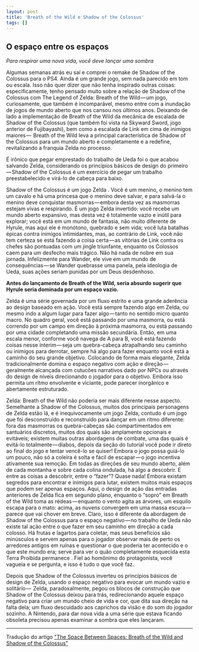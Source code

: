 ```yaml
---
layout: post
title: 'Breath of the Wild e Shadow of the Colossus'
tags: []
---
```


## O espaço entre os espaços
*Para respirar uma nova vida, você deve lançar uma sombra*

Algumas semanas atrás eu saí e comprei o remake de Shadow of the Colossus para o PS4. Ainda é um grande jogo, sem nada parecido em tom ou escala. Isso não quer dizer que não tenha inspirado outras coisas: especificamente, tenho pensado muito sobre a relação de  Shadow of the Colossus com The Legend of Zelda: Breath of the Wild — um jogo, curiosamente, que também é incomparável, mesmo entre com a inundação de jogos de mundo aberto que nos cansou nos últimos anos. Deixando de lado a implementação de Breath of the Wild da mecânica de escalada de Shadow of the Colossus (que também foi vista na  Skyward Sword, jogo anterior de Fujibayashi), bem como a escalada de Link em cima de inimigos maiores — 
Breath of the Wild leva a principal característica de Shadow of the Colossus para um mundo aberto e completamente e a redefine, revitalizando a franquia Zelda no processo.

É irônico que pegar emprestado do trabalho de Ueda foi o que acabou salvando Zelda, considerando os princípios básicos de design do primeiro — Shadow of the Colossus é um exercício de pegar um trabalho preestabelecido e virá-lo de cabeça para baixo. 

Shadow of the Colossus é um jogo Zelda . Você é um menino, o menino tem um cavalo e há uma princesa que o menino deve salvar, e para salvá-la o menino deve conquistar masmorras — embora desta vez as masmorras estejam vivas e respirando. É um jogo Zelda invertido: você recebe um mundo aberto expansivo, mas desta vez é totalmente vazio e inútil para explorar; você está em um mundo de fantasia, não muito diferente de Hyrule, mas aqui ele é monótono, quebrado e sem vida; você luta batalhas épicas contra inimigos intimidantes, mas, ao contrário de Link, você não tem certeza se está fazendo a coisa certa — as vitórias de Link contra os chefes são pontuadas com um jingle triunfante, enquanto os Colossos caem para um desfecho mais trágico. Não há nada de nobre em sua jornada. Infelizmente para Wander, ele vive em um mundo de consequências — se Wander quebrasse uma panela, pela ideologia de Ueda, suas ações seriam punidas por um Deus desdenhoso.

**Antes do lançamento de  Breath of the Wild, seria absurdo sugerir que Hyrule seria dominada por um espaço vazio.** 

Zelda é uma série governada por um fluxo estrito e uma grande aderência ao design baseado em ação. Você está sempre fazendo algo em 
Zelda, ou mesmo indo a algum lugar para fazer algo — tanto no sentido micro quanto macro. No quadro geral, você está passando por uma masmorra, ou está correndo por um campo em direção à próxima masmorra, ou está passando por uma cidade completando uma missão secundária. Então, em uma escala menor, conforme você navega de A para B, você está fazendo coisas nesse ínterim — seja um quebra-cabeça atrapalhando seu caminho ou inimigos para derrotar, sempre há algo para fazer enquanto você está a caminho do seu grande objetivo. Colocando de forma mais elegante, 
Zelda tradicionalmente domina o espaço negativo com ação e direção — geralmente alcançada com cutucões narrativos dado por NPCs ou através do design de níveis direcionando o jogador para o objetivo. Embora isso permita um ritmo envolvente e viciante, pode parecer inorgânico e abertamente estruturado.

Zelda: Breath of the Wild não poderia ser mais diferente nesse aspecto. Semelhante a  Shadow of the Colossus, muitos dos principais personagens de 
Zelda estão lá, e é inequivocamente um jogo  Zelda, contudo é um jogo que foi desconstruído e reconstruído para dançar em um ritmo diferente: fora das masmorras os quebra-cabeças são compartimentados em santuários discretos, muitos dos quais são amplamente opcionais e evitáveis; existem muitas outras abordagens de combate, uma das quais é evitá-lo totalmente — diabos, depois da seção do tutorial você pode ir direto ao final do jogo e tentar vencê-lo se quiser! Embora o jogo possa guiá-lo um pouco, não só a coleira é solta e fácil de escapar — o jogo incentiva ativamente sua remoção. Em todas as direções de seu mundo aberto, além de cada montanha e sobre cada colina ondulada, há algo a descobrir. E entre as coisas a descobrir, entre o “fazer”? Quase nada! Embora existam segredos para encontrar e inimigos para lutar, existem muitos mais espaços que podem ser apenas espaços. Aqui, o design de ação das entradas anteriores de  Zelda fica em segundo plano, enquanto o “sopro” em 
Breath of the Wild toma as rédeas — enquanto o vento agita as árvores, um esquilo escapa para o mato: acima, as nuvens convergem em uma massa escura — parece que vai chover em breve. Claro, isso é diferente da abordagem de Shadow of the Colossus para o espaço negativo — no trabalho de Ueda não existe tal ação entre o que fazer em seu caminho em direção a cada colosso. Há frutas e lagartos para coletar, mas seus benefícios são minúsculos e servem apenas para o jogador observar mais de perto os arredores antigos em ruínas e questionar o que poderia ter acontecido e o que este mundo era; serve para ver o quão completamente esquecida esta Terra Proibida permanece . Fiel ao homônimo do protagonista, você vagueia e se pergunta, e isso é tudo o que você faz.

Depois que  Shadow of the Colossus inverteu os princípios básicos de design de  Zelda, usando o espaço negativo para evocar um mundo vazio e solitário —  Zelda, paradoxalmente, pegou os blocos de construção que Shadow of the Colossus deixou para trás, redirecionando aquele espaço negativo para criar um mundo cheio de vida e cor, que dita sua direção na falta dela; um fluxo descuidado aos caprichos da visão e do som do jogador sozinho. A Nintendo, para dar nova vida a uma série que estava ficando obsoleta precisou apenas examinar a sombra que eles lançaram.

****

Tradução do artigo ["The Space Between Spaces: Breath of the Wild and Shadow of the Colossus"](https://medium.com/@pizzasheets/the-space-between-spaces-breath-of-the-wild-and-shadow-of-the-colossus-7a1182f0f502)

